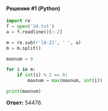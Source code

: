#### Решение #1 (Python)
```python
import re
f = open('24.txt')
a = f.readline()[:-2]

m = re.sub(r'[A-Z]', ' ', a)
m = m.split()

maxnum = 0

for i in m:
	if int(i) % 2 == 0:
		maxnum = max(maxnum, int(i))

print(maxnum)
```
**Ответ:** 54476.
